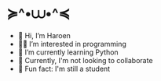 # ≽^•⩊•^≼

- 👋 Hi, I’m Haroen
- 👨‍💻 I’m interested in programming
- 🐍 I’m currently learning Python
- 🤝 Currently, I'm not looking to collaborate
- 🎒 Fun fact: I'm still a student
